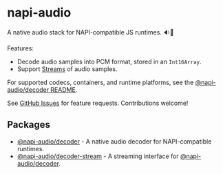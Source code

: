 # napi-audio

A native audio stack for NAPI-compatible JS runtimes. 🔉🚂

Features:

- Decode audio samples into PCM format, stored in an `Int16Array`.
- Support [Streams](https://nodejs.org/api/stream.html) of audio samples.

For supported codecs, containers, and runtime platforms, see the [@napi-audio/decoder README](./packages/decoder/).

See [GitHub Issues](https://github.com/bengreenier/napi-audio/issues) for feature requests. Contributions welcome!

## Packages

- [@napi-audio/decoder](./packages/decoder/) - A native audio decoder for NAPI-compatible runtimes.
- [@napi-audio/decoder-stream](./packages/decoder-stream/) - A streaming interface for [@napi-audio/decoder](./packages/decoder/).
